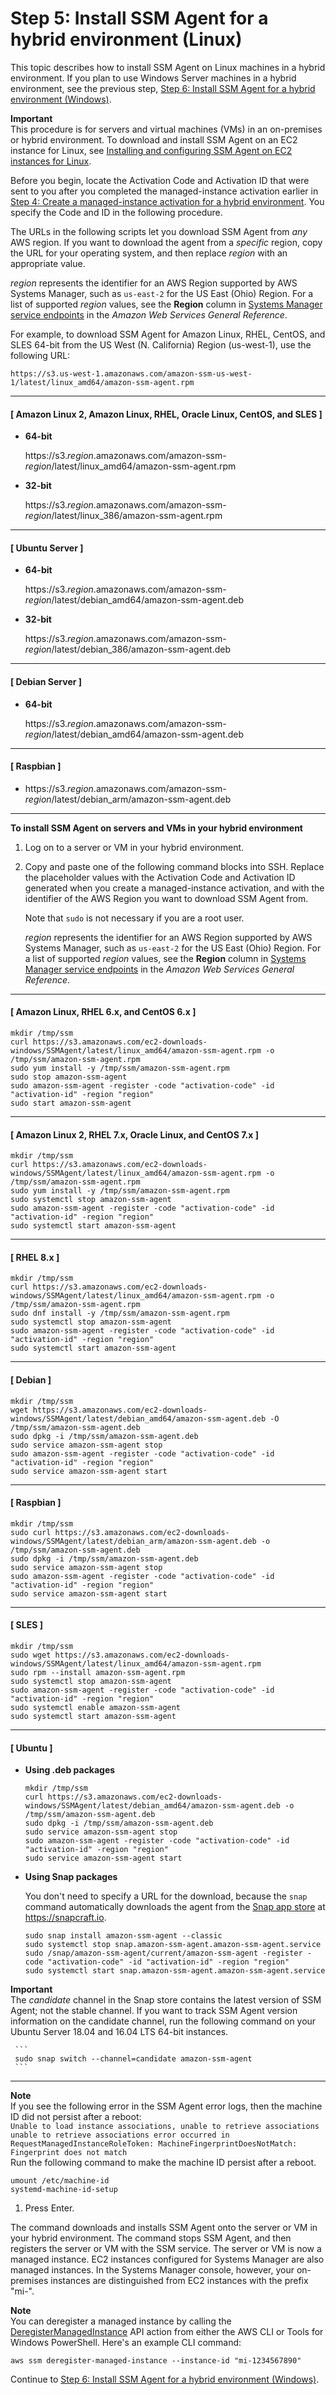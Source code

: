 # Step 5: Install SSM Agent for a hybrid environment \(Linux\)<a name="sysman-install-managed-linux"></a>

This topic describes how to install SSM Agent on Linux machines in a hybrid environment\. If you plan to use Windows Server machines in a hybrid environment, see the previous step, [Step 6: Install SSM Agent for a hybrid environment \(Windows\)](sysman-install-managed-win.md)\.

**Important**  
This procedure is for servers and virtual machines \(VMs\) in an on\-premises or hybrid environment\. To download and install SSM Agent on an EC2 instance for Linux, see [Installing and configuring SSM Agent on EC2 instances for Linux](sysman-install-ssm-agent.md)\.

Before you begin, locate the Activation Code and Activation ID that were sent to you after you completed the managed\-instance activation earlier in [Step 4: Create a managed\-instance activation for a hybrid environment](sysman-managed-instance-activation.md)\. You specify the Code and ID in the following procedure\.

The URLs in the following scripts let you download SSM Agent from *any* AWS region\. If you want to download the agent from a *specific* region, copy the URL for your operating system, and then replace *region* with an appropriate value\.

*region* represents the identifier for an AWS Region supported by AWS Systems Manager, such as `us-east-2` for the US East \(Ohio\) Region\. For a list of supported *region* values, see the **Region** column in [Systems Manager service endpoints](https://docs.aws.amazon.com/general/latest/gr/ssm.html#ssm_region) in the *Amazon Web Services General Reference*\.

For example, to download SSM Agent for Amazon Linux, RHEL, CentOS, and SLES 64\-bit from the US West \(N\. California\) Region \(us\-west\-1\), use the following URL:

```
https://s3.us-west-1.amazonaws.com/amazon-ssm-us-west-1/latest/linux_amd64/amazon-ssm-agent.rpm
```

------
#### [ Amazon Linux 2, Amazon Linux, RHEL, Oracle Linux, CentOS, and SLES ]
+ **64\-bit**

  https://s3\.*region*\.amazonaws\.com/amazon\-ssm\-*region*/latest/linux\_amd64/amazon\-ssm\-agent\.rpm 
+ **32\-bit**

  https://s3\.*region*\.amazonaws\.com/amazon\-ssm\-*region*/latest/linux\_386/amazon\-ssm\-agent\.rpm

------
#### [ Ubuntu Server ]
+ **64\-bit**

  https://s3\.*region*\.amazonaws\.com/amazon\-ssm\-*region*/latest/debian\_amd64/amazon\-ssm\-agent\.deb
+ **32\-bit**

  https://s3\.*region*\.amazonaws\.com/amazon\-ssm\-*region*/latest/debian\_386/amazon\-ssm\-agent\.deb

------
#### [ Debian Server ]
+ **64\-bit**

  https://s3\.*region*\.amazonaws\.com/amazon\-ssm\-*region*/latest/debian\_amd64/amazon\-ssm\-agent\.deb

------
#### [ Raspbian ]
+ https://s3\.*region*\.amazonaws\.com/amazon\-ssm\-*region*/latest/debian\_arm/amazon\-ssm\-agent\.deb

------

**To install SSM Agent on servers and VMs in your hybrid environment**

1. Log on to a server or VM in your hybrid environment\.

1. Copy and paste one of the following command blocks into SSH\. Replace the placeholder values with the Activation Code and Activation ID generated when you create a managed\-instance activation, and with the identifier of the AWS Region you want to download SSM Agent from\. 

    Note that `sudo` is not necessary if you are a root user\.

   *region* represents the identifier for an AWS Region supported by AWS Systems Manager, such as `us-east-2` for the US East \(Ohio\) Region\. For a list of supported *region* values, see the **Region** column in [Systems Manager service endpoints](https://docs.aws.amazon.com/general/latest/gr/ssm.html#ssm_region) in the *Amazon Web Services General Reference*\.

------
#### [ Amazon Linux, RHEL 6\.x, and CentOS 6\.x ]

   ```
   mkdir /tmp/ssm
   curl https://s3.amazonaws.com/ec2-downloads-windows/SSMAgent/latest/linux_amd64/amazon-ssm-agent.rpm -o /tmp/ssm/amazon-ssm-agent.rpm
   sudo yum install -y /tmp/ssm/amazon-ssm-agent.rpm
   sudo stop amazon-ssm-agent
   sudo amazon-ssm-agent -register -code "activation-code" -id "activation-id" -region "region"
   sudo start amazon-ssm-agent
   ```

------
#### [ Amazon Linux 2, RHEL 7\.x, Oracle Linux, and CentOS 7\.x ]

   ```
   mkdir /tmp/ssm
   curl https://s3.amazonaws.com/ec2-downloads-windows/SSMAgent/latest/linux_amd64/amazon-ssm-agent.rpm -o /tmp/ssm/amazon-ssm-agent.rpm
   sudo yum install -y /tmp/ssm/amazon-ssm-agent.rpm
   sudo systemctl stop amazon-ssm-agent
   sudo amazon-ssm-agent -register -code "activation-code" -id "activation-id" -region "region"
   sudo systemctl start amazon-ssm-agent
   ```

------
#### [ RHEL 8\.x ]

   ```
   mkdir /tmp/ssm
   curl https://s3.amazonaws.com/ec2-downloads-windows/SSMAgent/latest/linux_amd64/amazon-ssm-agent.rpm -o /tmp/ssm/amazon-ssm-agent.rpm
   sudo dnf install -y /tmp/ssm/amazon-ssm-agent.rpm
   sudo systemctl stop amazon-ssm-agent
   sudo amazon-ssm-agent -register -code "activation-code" -id "activation-id" -region "region"
   sudo systemctl start amazon-ssm-agent
   ```

------
#### [ Debian ]

   ```
   mkdir /tmp/ssm
   wget https://s3.amazonaws.com/ec2-downloads-windows/SSMAgent/latest/debian_amd64/amazon-ssm-agent.deb -O /tmp/ssm/amazon-ssm-agent.deb
   sudo dpkg -i /tmp/ssm/amazon-ssm-agent.deb
   sudo service amazon-ssm-agent stop
   sudo amazon-ssm-agent -register -code "activation-code" -id "activation-id" -region "region" 
   sudo service amazon-ssm-agent start
   ```

------
#### [ Raspbian ]

   ```
   mkdir /tmp/ssm
   sudo curl https://s3.amazonaws.com/ec2-downloads-windows/SSMAgent/latest/debian_arm/amazon-ssm-agent.deb -o /tmp/ssm/amazon-ssm-agent.deb
   sudo dpkg -i /tmp/ssm/amazon-ssm-agent.deb
   sudo service amazon-ssm-agent stop
   sudo amazon-ssm-agent -register -code "activation-code" -id "activation-id" -region "region" 
   sudo service amazon-ssm-agent start
   ```

------
#### [ SLES ]

   ```
   mkdir /tmp/ssm
   sudo wget https://s3.amazonaws.com/ec2-downloads-windows/SSMAgent/latest/linux_amd64/amazon-ssm-agent.rpm
   sudo rpm --install amazon-ssm-agent.rpm
   sudo systemctl stop amazon-ssm-agent
   sudo amazon-ssm-agent -register -code "activation-code" -id "activation-id" -region "region"
   sudo systemctl enable amazon-ssm-agent
   sudo systemctl start amazon-ssm-agent
   ```

------
#### [ Ubuntu ]
   + **Using \.deb packages**

     ```
     mkdir /tmp/ssm
     curl https://s3.amazonaws.com/ec2-downloads-windows/SSMAgent/latest/debian_amd64/amazon-ssm-agent.deb -o /tmp/ssm/amazon-ssm-agent.deb
     sudo dpkg -i /tmp/ssm/amazon-ssm-agent.deb
     sudo service amazon-ssm-agent stop
     sudo amazon-ssm-agent -register -code "activation-code" -id "activation-id" -region "region" 
     sudo service amazon-ssm-agent start
     ```
   + **Using Snap packages**

     You don't need to specify a URL for the download, because the `snap` command automatically downloads the agent from the [Snap app store](https://snapcraft.io/amazon-ssm-agent) at [https://snapcraft\.io](https://snapcraft.io)\.

     ```
     sudo snap install amazon-ssm-agent --classic
     sudo systemctl stop snap.amazon-ssm-agent.amazon-ssm-agent.service
     sudo /snap/amazon-ssm-agent/current/amazon-ssm-agent -register -code "activation-code" -id "activation-id" -region "region" 
     sudo systemctl start snap.amazon-ssm-agent.amazon-ssm-agent.service
     ```
**Important**  
The *candidate* channel in the Snap store contains the latest version of SSM Agent; not the stable channel\. If you want to track SSM Agent version information on the candidate channel, run the following command on your Ubuntu Server 18\.04 and 16\.04 LTS 64\-bit instances\.  

     ```
     sudo snap switch --channel=candidate amazon-ssm-agent
     ```

------
**Note**  
If you see the following error in the SSM Agent error logs, then the machine ID did not persist after a reboot:  
`Unable to load instance associations, unable to retrieve associations unable to retrieve associations error occurred in RequestManagedInstanceRoleToken: MachineFingerprintDoesNotMatch: Fingerprint does not match`  
Run the following command to make the machine ID persist after a reboot\.  

   ```
   umount /etc/machine-id
   systemd-machine-id-setup
   ```

1. Press Enter\.

The command downloads and installs SSM Agent onto the server or VM in your hybrid environment\. The command stops SSM Agent, and then registers the server or VM with the SSM service\. The server or VM is now a managed instance\. EC2 instances configured for Systems Manager are also managed instances\. In the Systems Manager console, however, your on\-premises instances are distinguished from EC2 instances with the prefix "mi\-"\.

**Note**  
You can deregister a managed instance by calling the [DeregisterManagedInstance](https://docs.aws.amazon.com/systems-manager/latest/APIReference/API_DeregisterManagedInstance.html) API action from either the AWS CLI or Tools for Windows PowerShell\. Here's an example CLI command:  

```
aws ssm deregister-managed-instance --instance-id "mi-1234567890"
```

Continue to [Step 6: Install SSM Agent for a hybrid environment \(Windows\)](sysman-install-managed-win.md)\.